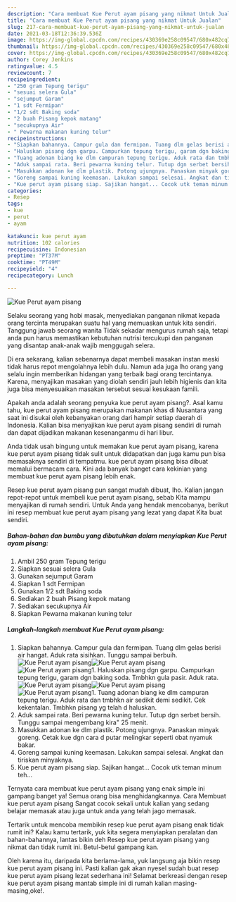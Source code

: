 ```yaml
---
description: "Cara membuat Kue Perut ayam pisang yang nikmat Untuk Jualan"
title: "Cara membuat Kue Perut ayam pisang yang nikmat Untuk Jualan"
slug: 217-cara-membuat-kue-perut-ayam-pisang-yang-nikmat-untuk-jualan
date: 2021-03-18T12:36:39.536Z
image: https://img-global.cpcdn.com/recipes/430369e258c09547/680x482cq70/kue-perut-ayam-pisang-foto-resep-utama.jpg
thumbnail: https://img-global.cpcdn.com/recipes/430369e258c09547/680x482cq70/kue-perut-ayam-pisang-foto-resep-utama.jpg
cover: https://img-global.cpcdn.com/recipes/430369e258c09547/680x482cq70/kue-perut-ayam-pisang-foto-resep-utama.jpg
author: Corey Jenkins
ratingvalue: 4.5
reviewcount: 7
recipeingredient:
- "250 gram Tepung terigu"
- "sesuai selera Gula"
- "sejumput Garam"
- "1 sdt Fermipan"
- "1/2 sdt Baking soda"
- "2 buah Pisang kepok matang"
- "secukupnya Air"
- " Pewarna makanan kuning telur"
recipeinstructions:
- "Siapkan bahannya. Campur gula dan fermipan. Tuang dlm gelas berisi air hangat. Aduk rata sisihkan. Tunggu sampai berbuih."
- "Haluskan pisang dgn garpu. Campurkan tepung terigu, garam dgn baking soda. Tmbhkn gula pasir. Aduk rata."
- "Tuang adonan biang ke dlm campuran tepung terigu. Aduk rata dan tmbhkn air sedikit demi sedikit. Cek kekentalan. Tmbhkn pisang yg telah d haluskan."
- "Aduk sampai rata. Beri pewarna kuning telur. Tutup dgn serbet bersih. Tunggu sampai mengembang kira&#34; 25 menit."
- "Masukkan adonan ke dlm plastik. Potong ujungnya. Panaskan minyak goreng. Cetak kue dgn cara d putar melingkar seperti obat nyamuk bakar."
- "Goreng sampai kuning keemasan. Lakukan sampai selesai. Angkat dan tiriskan minyaknya."
- "Kue perut ayam pisang siap. Sajikan hangat... Cocok utk teman minum teh..."
categories:
- Resep
tags:
- kue
- perut
- ayam

katakunci: kue perut ayam 
nutrition: 102 calories
recipecuisine: Indonesian
preptime: "PT37M"
cooktime: "PT49M"
recipeyield: "4"
recipecategory: Lunch

---
```



![Kue Perut ayam pisang](https://img-global.cpcdn.com/recipes/430369e258c09547/680x482cq70/kue-perut-ayam-pisang-foto-resep-utama.jpg)

Selaku seorang yang hobi masak, menyediakan panganan nikmat kepada orang tercinta merupakan suatu hal yang memuaskan untuk kita sendiri. Tanggung jawab seorang  wanita Tidak sekadar mengurus rumah saja, tetapi anda pun harus memastikan kebutuhan nutrisi tercukupi dan panganan yang disantap anak-anak wajib menggugah selera.

Di era  sekarang, kalian sebenarnya dapat membeli masakan instan meski tidak harus repot mengolahnya lebih dulu. Namun ada juga lho orang yang selalu ingin memberikan hidangan yang terbaik bagi orang tercintanya. Karena, menyajikan masakan yang diolah sendiri jauh lebih higienis dan kita juga bisa menyesuaikan masakan tersebut sesuai kesukaan famili. 



Apakah anda adalah seorang penyuka kue perut ayam pisang?. Asal kamu tahu, kue perut ayam pisang merupakan makanan khas di Nusantara yang saat ini disukai oleh kebanyakan orang dari hampir setiap daerah di Indonesia. Kalian bisa menyajikan kue perut ayam pisang sendiri di rumah dan dapat dijadikan makanan kesenanganmu di hari libur.

Anda tidak usah bingung untuk memakan kue perut ayam pisang, karena kue perut ayam pisang tidak sulit untuk didapatkan dan juga kamu pun bisa memasaknya sendiri di tempatmu. kue perut ayam pisang bisa dibuat memalui bermacam cara. Kini ada banyak banget cara kekinian yang membuat kue perut ayam pisang lebih enak.

Resep kue perut ayam pisang pun sangat mudah dibuat, lho. Kalian jangan repot-repot untuk membeli kue perut ayam pisang, sebab Kita mampu menyajikan di rumah sendiri. Untuk Anda yang hendak mencobanya, berikut ini resep membuat kue perut ayam pisang yang lezat yang dapat Kita buat sendiri.

<!--inarticleads1-->

##### Bahan-bahan dan bumbu yang dibutuhkan dalam menyiapkan Kue Perut ayam pisang:

1. Ambil 250 gram Tepung terigu
1. Siapkan sesuai selera Gula
1. Gunakan sejumput Garam
1. Siapkan 1 sdt Fermipan
1. Gunakan 1/2 sdt Baking soda
1. Sediakan 2 buah Pisang kepok matang
1. Sediakan secukupnya Air
1. Siapkan  Pewarna makanan kuning telur




<!--inarticleads2-->

##### Langkah-langkah membuat Kue Perut ayam pisang:

1. Siapkan bahannya. Campur gula dan fermipan. Tuang dlm gelas berisi air hangat. Aduk rata sisihkan. Tunggu sampai berbuih.
<img src="https://img-global.cpcdn.com/steps/79a337d73364f987/160x128cq70/kue-perut-ayam-pisang-langkah-memasak-1-foto.jpg" alt="Kue Perut ayam pisang"><img src="https://img-global.cpcdn.com/steps/8b3efb125230694d/160x128cq70/kue-perut-ayam-pisang-langkah-memasak-1-foto.jpg" alt="Kue Perut ayam pisang"><img src="https://img-global.cpcdn.com/steps/dd94e832165cc134/160x128cq70/kue-perut-ayam-pisang-langkah-memasak-1-foto.jpg" alt="Kue Perut ayam pisang">1. Haluskan pisang dgn garpu. Campurkan tepung terigu, garam dgn baking soda. Tmbhkn gula pasir. Aduk rata.
<img src="https://img-global.cpcdn.com/steps/d00e81961cf45b24/160x128cq70/kue-perut-ayam-pisang-langkah-memasak-2-foto.jpg" alt="Kue Perut ayam pisang"><img src="https://img-global.cpcdn.com/steps/8b6785d40010e7e1/160x128cq70/kue-perut-ayam-pisang-langkah-memasak-2-foto.jpg" alt="Kue Perut ayam pisang"><img src="https://img-global.cpcdn.com/steps/778ad4f3e13f06e4/160x128cq70/kue-perut-ayam-pisang-langkah-memasak-2-foto.jpg" alt="Kue Perut ayam pisang">1. Tuang adonan biang ke dlm campuran tepung terigu. Aduk rata dan tmbhkn air sedikit demi sedikit. Cek kekentalan. Tmbhkn pisang yg telah d haluskan.
1. Aduk sampai rata. Beri pewarna kuning telur. Tutup dgn serbet bersih. Tunggu sampai mengembang kira&#34; 25 menit.
1. Masukkan adonan ke dlm plastik. Potong ujungnya. Panaskan minyak goreng. Cetak kue dgn cara d putar melingkar seperti obat nyamuk bakar.
1. Goreng sampai kuning keemasan. Lakukan sampai selesai. Angkat dan tiriskan minyaknya.
1. Kue perut ayam pisang siap. Sajikan hangat... Cocok utk teman minum teh...




Ternyata cara membuat kue perut ayam pisang yang enak simple ini gampang banget ya! Semua orang bisa menghidangkannya. Cara Membuat kue perut ayam pisang Sangat cocok sekali untuk kalian yang sedang belajar memasak atau juga untuk anda yang telah jago memasak.

Tertarik untuk mencoba membikin resep kue perut ayam pisang enak tidak rumit ini? Kalau kamu tertarik, yuk kita segera menyiapkan peralatan dan bahan-bahannya, lantas bikin deh Resep kue perut ayam pisang yang nikmat dan tidak rumit ini. Betul-betul gampang kan. 

Oleh karena itu, daripada kita berlama-lama, yuk langsung aja bikin resep kue perut ayam pisang ini. Pasti kalian gak akan nyesel sudah buat resep kue perut ayam pisang lezat sederhana ini! Selamat berkreasi dengan resep kue perut ayam pisang mantab simple ini di rumah kalian masing-masing,oke!.

